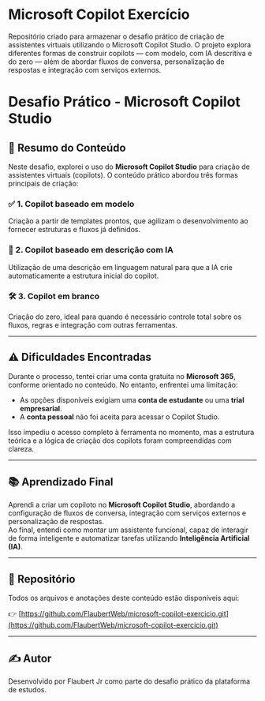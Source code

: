 # Microsoft Copilot Exercício
Repositório criado para armazenar o desafio prático de criação de assistentes virtuais utilizando o Microsoft Copilot Studio. O projeto explora diferentes formas de construir copilots — com modelo, com IA descritiva e do zero — além de abordar fluxos de conversa, personalização de respostas e integração com serviços externos.

# Desafio Prático - Microsoft Copilot Studio

## 📌 Resumo do Conteúdo

Neste desafio, explorei o uso do **Microsoft Copilot Studio** para criação de assistentes virtuais (copilots). O conteúdo prático abordou três formas principais de criação:

### ✅ 1. Copilot baseado em modelo
Criação a partir de templates prontos, que agilizam o desenvolvimento ao fornecer estruturas e fluxos já definidos.

### 🧠 2. Copilot baseado em descrição com IA
Utilização de uma descrição em linguagem natural para que a IA crie automaticamente a estrutura inicial do copilot.

### 🛠️ 3. Copilot em branco
Criação do zero, ideal para quando é necessário controle total sobre os fluxos, regras e integração com outras ferramentas.

---

## ⚠️ Dificuldades Encontradas

Durante o processo, tentei criar uma conta gratuita no **Microsoft 365**, conforme orientado no conteúdo. No entanto, enfrentei uma limitação:  
- As opções disponíveis exigiam uma **conta de estudante** ou uma **trial empresarial**.  
- A **conta pessoal** não foi aceita para acessar o Copilot Studio.

Isso impediu o acesso completo à ferramenta no momento, mas a estrutura teórica e a lógica de criação dos copilots foram compreendidas com clareza.

---

## 📚 Aprendizado Final

Aprendi a criar um copiloto no **Microsoft Copilot Studio**, abordando a configuração de fluxos de conversa, integração com serviços externos e personalização de respostas.  
Ao final, entendi como montar um assistente funcional, capaz de interagir de forma inteligente e automatizar tarefas utilizando **Inteligência Artificial (IA)**.

---

## 📂 Repositório

Todos os arquivos e anotações deste conteúdo estão disponíveis aqui:

👉 [https://github.com/FlaubertWeb/microsoft-copilot-exercicio.git](https://github.com/FlaubertWeb/microsoft-copilot-exercicio.git)

---

## ✍️ Autor

Desenvolvido por Flaubert Jr como parte do desafio prático da plataforma de estudos.

